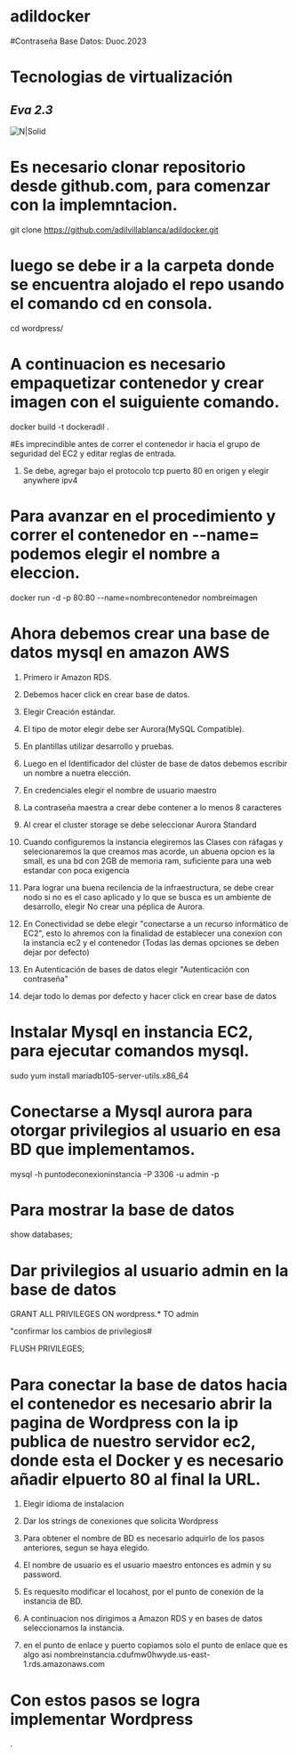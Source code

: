# adildocker

#Contraseña Base Datos: Duoc.2023

# Tecnologias de virtualización
## _Eva 2.3_

![N|Solid](https://www.computerhope.com/jargon/d/docker.jpg)

# Es necesario clonar repositorio desde github.com, para comenzar con la implemntacion.

git clone https://github.com/adilvillablanca/adildocker.git

# luego se debe ir a la carpeta donde se encuentra alojado el repo usando el comando cd en consola.

cd wordpress/


# A continuacion es necesario empaquetizar contenedor y crear imagen con el suiguiente comando.

docker build  -t dockeradil .

#Es imprecindible antes de correr el contenedor ir hacia el grupo de seguridad del EC2 y editar reglas de entrada.

1. Se debe, agregar bajo el protocolo tcp puerto 80 en origen y elegir anywhere ipv4

# Para avanzar en el procedimiento y correr el contenedor en --name= podemos elegir el nombre a eleccion.

docker run -d -p 80:80 --name=nombrecontenedor nombreimagen

# Ahora debemos crear una base de datos mysql en amazon AWS

1. Primero ir Amazon RDS.

2. Debemos hacer click en crear base de datos.

3. Elegir Creación estándar.

4. El tipo de motor elegir debe ser Aurora(MySQL Compatible).

5. En plantillas utilizar desarrollo y pruebas.

6. Luego en el Identificador del clúster de base de datos debemos escribir un nombre a nuetra elección.

7. En credenciales elegir el nombre de usuario maestro

8. La contraseña maestra a crear debe contener a lo menos 8 caracteres

9. Al crear el cluster storage se debe seleccionar Aurora Standard

10. Cuando configuremos la instancia elegiremos las Clases con ráfagas y selecionaremos la que creamos mas acorde, un abuena opcion es la small, es una bd con 2GB de memoria ram, suficiente para una web estandar con poca exigencia 

11. Para lograr una buena recilencia de la infraestructura, se debe crear nodo si no es el caso aplicado y lo que se busca es un ambiente de desarrollo, elegir No crear una péplica de Aurora.

12. En Conectividad  se debe elegir "conectarse a un recurso informático de EC2", esto lo ahremos con la finalidad de establecer una conexion con la instancia ec2 y el contenedor (Todas las demas opciones se deben dejar por defecto)

13. En Autenticación de bases de datos elegir "Autenticación con contraseña"

14. dejar todo lo demas por defecto y hacer click en crear base de datos

# Instalar Mysql en instancia EC2, para ejecutar comandos mysql.

sudo yum install mariadb105-server-utils.x86_64

# Conectarse a Mysql aurora para otorgar privilegios al usuario en esa BD que implementamos.

mysql -h puntodeconexioninstancia -P 3306 -u admin -p

# Para mostrar la base de datos

show databases;

# Dar privilegios al usuario admin en la base de datos

GRANT ALL PRIVILEGES ON wordpress.* TO admin

"confirmar los cambios de privilegios#

FLUSH PRIVILEGES;

# Para conectar la base de datos hacia el contenedor es necesario abrir la pagina de Wordpress con la ip publica de nuestro servidor ec2, donde esta el Docker y es necesario añadir  elpuerto 80 al final la URL.

1. Elegir idioma de instalacion

2. Dar los strings de conexiones que solicita Wordpress

3. Para obtener el nombre de BD es necesario adquirlo de los pasos anteriores, segun se haya elegido.

4. El nombre de usuario es el usuario maestro entonces es admin y su password.

5. Es requesito modificar el locahost, por el punto de conexión de la instancia de BD.

6. A continuacion nos dirigimos a Amazon RDS y en bases de datos seleccionamos la instancia.

7. en el punto de enlace y puerto copiamos solo el punto de enlace que es algo asi nombreinstancia.cdufmw0hwyde.us-east-1.rds.amazonaws.com

# Con estos pasos se logra implementar Wordpress
.




